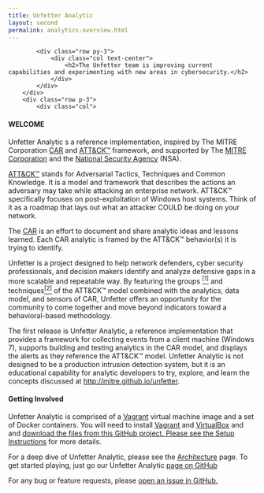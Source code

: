 ```yaml
---
title: Unfetter Analytic
layout: second
permalink: analytics-overview.html
---
```






<div class="container py-5"><!--FIRST TEXT BLOCK-->
    <div class="row justify-content-center">
        <div class="col-9">

            <div class="row py-3">
                <div class="col text-center">
                    <h2>The Unfetter team is improving current capabilities and experimenting with new areas in cybersecurity.</h2>
                </div>
            </div>
        </div>
        <div class="row p-3">
            <div class="col">
<h4>WELCOME</h4>
<p>Unfetter Analytic s a reference implementation, inspired by The MITRE Corporation
<a href="https://car.mitre.org" target="_blank">CAR</a> and <a href="https://attack.mitre.org" target="_blank">ATT&amp;CK&trade;</a>
framework, and supported by The <a href="https://www.mitre.org" target="_blank">MITRE Corporation</a>
and the <a href="https://www.nsa.gov" target="_blank">National Security Agency</a> (NSA).
</p>
<p>

<a href="https://attack.mitre.org" target="_blank">ATT&amp;CK&trade;</a> stands for Adversarial Tactics, Techniques
and Common Knowledge. It is a model and framework that describes the actions an adversary may take while attacking
an enterprise network. ATT&amp;CK&trade; specifically focuses on post-exploitation of Windows host systems. Think of
it as a roadmap that lays out what an attacker COULD be doing on your network.
</p>
<p>

The <a href="https://car.mitre.org" target="_blank">CAR</a> is an effort to document and share analytic ideas and lessons
learned. Each CAR analytic is framed by the ATT&amp;CK&trade; behavior(s) it is trying to identify.
</p>
<p>
Unfetter is a project designed to help network defenders, cyber security professionals, and decision makers identify and
analyze defensive gaps in a more scalable and repeatable way. By featuring the groups
<a href="https://mitre.github.io/unfetter/#footnote1_src" target="_blank" name="footnote1_src"><sup>[1]</sup></a>
and techniques<a href="https://mitre.github.io/unfetter/#footnote1_src" target="_blank" name="footnote2_src"><sup>[2]</sup></a>
of the ATT&amp;CK&trade; model combined with the analytics, data model, and sensors of CAR, Unfetter offers an opportunity for
the community to come together and move beyond indicators toward a behavioral-based methodology.
</p>
<p>
The first release is Unfetter Analytic, a reference implementation that provides a framework for collecting events from a
client machine (Windows 7), supports building and testing analytics in the CAR model, and displays the alerts as they
reference the ATT&amp;CK&trade; model. Unfetter Analytic is not designed to be a production intrusion detection system,
but it is an educational capability for analytic developers to try, explore, and learn the concepts discussed at
<a href="http://mitre.github.io/unfetter" target="_blank">http://mitre.github.io/unfetter</a>.
</p>
</div>
</div>
</div>
</div>
<div class="container-fluid bg-dkgrey py-sm-5 py-3"><!--DARK BACKGROUND SECTION-->
    <div class="container">
    <div class="row">
        <div class="col text-center">
<h4>Getting Involved</h4>
<p>
Unfetter Analytic is comprised of a <a href="https://www.vagrantup.com/" target="_blank">Vagrant</a> virtual machine image and a set of Docker containers. You will need to install <a href="https://www.vagrantup.com/" target="_blank">Vagrant</a> and <a href="https://www.virtualbox.com/" target="_blank">VirtualBox</a> and and <a href="https://www.docker.com/products/overview" target="_blank"> download the files from this GitHub project.  Please see the <a href="analytic-setup.html">Setup Instructions</a> for more details.
</p>
<p>
For a deep dive of Unfetter Analytic, please see the <a href="analytic-architecture.html">Architecture</a> page. To get started playing, just go our Unfetter Analytic <a href="https://github.com/unfetter-analytic/unfetter" target="_blank">page on GitHub</a>
</p>
<p>

For any bug or feature requests, please <a href="https://github.com/unfetter-analytic/unfetter/issues">open an issue in GitHub.</a>
</p>
</div>
</div>
</div>
</div>
